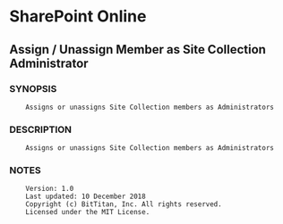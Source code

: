 # SharePoint Online
## Assign / Unassign Member as Site Collection Administrator
### SYNOPSIS
```
    Assigns or unassigns Site Collection members as Administrators
```
### DESCRIPTION
```
    Assigns or unassigns Site Collection members as Administrators
```
### NOTES
```
    Version: 1.0
    Last updated: 10 December 2018
    Copyright (c) BitTitan, Inc. All rights reserved.
    Licensed under the MIT License.
```

